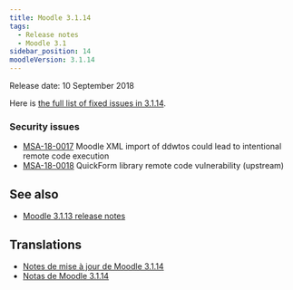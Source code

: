 ```yaml
---
title: Moodle 3.1.14
tags:
  - Release notes
  - Moodle 3.1
sidebar_position: 14
moodleVersion: 3.1.14
---
```


Release date: 10 September 2018

Here is [the full list of fixed issues in 3.1.14](https://tracker.moodle.org/secure/IssueNavigator!executeAdvanced.jspa?jqlQuery=project+%3D+mdl+AND+resolution+%3D+fixed+AND+fixVersion+in+%28%223.1.14%22%29+ORDER+BY+priority+DESC&runQuery=true&clear=true).

### Security issues

- [MSA-18-0017](https://moodle.org/mod/forum/discuss.php?d=376023) Moodle XML import of ddwtos could lead to intentional remote code execution
- [MSA-18-0018](https://moodle.org/mod/forum/discuss.php?d=376024) QuickForm library remote code vulnerability (upstream)

## See also

- [Moodle 3.1.13 release notes](/general/releases/3.1/3.1.13)

## Translations

- [Notes de mise à jour de Moodle 3.1.14](https://docs.moodle.org/fr/Notes_de_mise_à_jour_de_Moodle_3.1.14)
- [Notas de Moodle 3.1.14](https://docs.moodle.org/es/Notas_de_Moodle_3.1.14)
